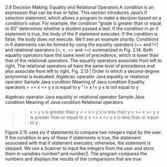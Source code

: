 2.8 Decision Making: Equality and Relational Operators
A condition is an expression that can be true or false. This section introduces Java’s if
selection statement, which allows a program to make a decision based on a condition’s
value. For example, the condition “grade is greater than or equal to 60” determines whether a student passed a test. If the condition in an if statement is true, the body of the if
statement executes. If the condition is false, the body does not execute. We’ll see an example shortly.
Conditions in if statements can be formed by using the equality operators (== and
!=) and relational operators (>, <, >= and <=) summarized in Fig. 2.14. Both equality operators have the same level of precedence, which is lower than that of the relational operators.
The equality operators associate from left to right. The relational operators all have the
same level of precedence and also associate from left to right.
Fig. 2.13 | Order in which a second-degree polynomial is evaluated.
Algebraic
operator
Java equality or
relational operator
Sample Java
condition Meaning of Java condition
Equality operators
= == x == y x is equal to y
¹ != x != y x is not equal to y

Algebraic
operator
Java equality or
relational operator
Sample Java
condition Meaning of Java condition
Relational operators
> > x > y x is greater than y
< < x < y x is less than y
≥ >= x >= y x is greater than or equal to y
≤ <= x <= y x is less than or equal to y

Figure 2.15 uses six if statements to compare two integers input by the user. If the
condition in any of these if statements is true, the statement associated with that if statement executes; otherwise, the statement is skipped. We use a Scanner to input the integers
from the user and store them in variables number1 and number2. The program compares
the numbers and displays the results of the comparisons that are true.